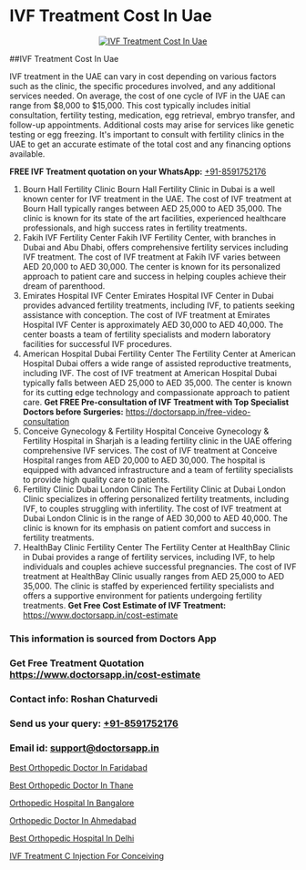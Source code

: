 # IVF Treatment Cost In Uae

<p align="center">
  <a href="https://doctorsapp.in/treatment/ivf-treatment">
    <img src="https://doctorsapp.co.in/uploads/treatment_image/ICSI.jpg" alt="IVF Treatment Cost In Uae">
  </a>
</p>
##IVF Treatment Cost In Uae

IVF treatment in the UAE can vary in cost depending on various factors such as the clinic, the specific procedures involved, and any additional services needed. On average, the cost of one cycle of IVF in the UAE can range from $8,000 to $15,000. This cost typically includes initial consultation, fertility testing, medication, egg retrieval, embryo transfer, and follow-up appointments. Additional costs may arise for services like genetic testing or egg freezing. It's important to consult with fertility clinics in the UAE to get an accurate estimate of the total cost and any financing options available.

**FREE IVF Treatment quotation on your WhatsApp:**  [+91-8591752176](https://api.whatsapp.com/send?phone=8591752176)

1) Bourn Hall Fertility Clinic 
Bourn Hall Fertility Clinic in Dubai is a well known center for IVF treatment in the UAE. The cost of IVF treatment at Bourn Hall typically ranges between AED 25,000 to AED 35,000. The clinic is known for its state of the art facilities, experienced healthcare professionals, and high success rates in fertility treatments.
2) Fakih IVF Fertility Center
Fakih IVF Fertility Center, with branches in Dubai and Abu Dhabi, offers comprehensive fertility services including IVF treatment. The cost of IVF treatment at Fakih IVF varies between AED 20,000 to AED 30,000. The center is known for its personalized approach to patient care and success in helping couples achieve their dream of parenthood.
3) Emirates Hospital IVF Center
Emirates Hospital IVF Center in Dubai provides advanced fertility treatments, including IVF, to patients seeking assistance with conception. The cost of IVF treatment at Emirates Hospital IVF Center is approximately AED 30,000 to AED 40,000. The center boasts a team of fertility specialists and modern laboratory facilities for successful IVF procedures.
4) American Hospital Dubai   Fertility Center
The Fertility Center at American Hospital Dubai offers a wide range of assisted reproductive treatments, including IVF. The cost of IVF treatment at American Hospital Dubai typically falls between AED 25,000 to AED 35,000. The center is known for its cutting edge technology and compassionate approach to patient care.
**Get FREE Pre-consultation of IVF Treatment with Top Specialist Doctors before Surgeries:** https://doctorsapp.in/free-video-consultation
5) Conceive Gynecology & Fertility Hospital
Conceive Gynecology & Fertility Hospital in Sharjah is a leading fertility clinic in the UAE offering comprehensive IVF services. The cost of IVF treatment at Conceive Hospital ranges from AED 20,000 to AED 30,000. The hospital is equipped with advanced infrastructure and a team of fertility specialists to provide high quality care to patients.
6) Fertility Clinic   Dubai London Clinic
The Fertility Clinic at Dubai London Clinic specializes in offering personalized fertility treatments, including IVF, to couples struggling with infertility. The cost of IVF treatment at Dubai London Clinic is in the range of AED 30,000 to AED 40,000. The clinic is known for its emphasis on patient comfort and success in fertility treatments.
7) HealthBay Clinic   Fertility Center
The Fertility Center at HealthBay Clinic in Dubai provides a range of fertility services, including IVF, to help individuals and couples achieve successful pregnancies. The cost of IVF treatment at HealthBay Clinic usually ranges from AED 25,000 to AED 35,000. The clinic is staffed by experienced fertility specialists and offers a supportive environment for patients undergoing fertility treatments.
**Get Free Cost Estimate of IVF Treatment:** https://www.doctorsapp.in/cost-estimate

### This information is sourced from Doctors App 
### Get Free Treatment Quotation https://www.doctorsapp.in/cost-estimate
### Contact info: Roshan Chaturvedi 
### Send us your query: [+91-8591752176](https://api.whatsapp.com/send?phone=8591752176) 
### Email id: support@doctorsapp.in

[Best Orthopedic Doctor In Faridabad](https://www.linkedin.com/pulse/best-orthopedic-doctor-faridabad-knee-replacement-treatment-vl7ke?trackingId=L%2B%2BBe%2BQMjQcs9j0jgcZYEA%3D%3D&lipi=urn%3Ali%3Apage%3Ad_flagship3_company_admin%3BII%2FSNcWiSiigR90SV5cfEQ%3D%3D)

[Best Orthopedic Doctor In Thane](https://www.linkedin.com/pulse/best-orthopedic-doctor-thane-doctorsapp-chittagong-jmwqe?trackingId=euOLHdbU3sw0TI%2Fdgc2XZg%3D%3D&lipi=urn%3Ali%3Apage%3Ad_flagship3_company_admin%3BUjs5mcUZR9ewYOKOFkpg2w%3D%3D)

[Orthopedic Hospital In Bangalore](https://medium.com/@vimalrana22/orthopedic-hospital-in-bangalore-ba14bbeeed06)

[Orthopedic Doctor In Ahmedabad](https://medium.com/@vimalrana22/orthopedic-doctor-in-ahmedabad-180e68c3f3f8)

[Best Orthopedic Hospital In Delhi](https://doctors-apps.github.io/doctorsapp/best-orthopedic-hospital-in-delhi)

[IVF Treatment C Injection For Conceiving](https://doctors-apps.github.io/doctorsapp/ivf-treatment-c-injection-for-conceiving)

